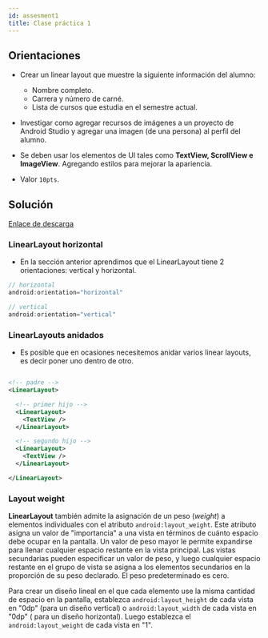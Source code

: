 ```yaml
---
id: assesment1
title: Clase práctica 1
---
```


## Orientaciones

* Crear un linear layout que muestre la siguiente información del alumno:

    * Nombre completo.
    * Carrera y número de carné.
    * Lista de cursos que estudia en el semestre actual.

* Investigar como agregar recursos de imágenes a un proyecto de Android Studio y agregar una imagen (de una persona) al perfil del alumno.

* Se deben usar los elementos de UI tales como **TextView, ScrollView e ImageView**. Agregando estilos para mejorar la apariencia.

* Valor `10pts`.

## Solución

[Enlace de descarga](./assets/PersonalProfileTask1.zip)

### LinearLayout horizontal

* En la sección anterior aprendimos que el LinearLayout tiene 2 orientaciones: vertical y horizontal.

```kotlin
// horizontal
android:orientation="horizontal"

// vertical
android:orientation="vertical"
```

### LinearLayouts anidados

* Es posible que en ocasiones necesitemos anidar varios linear layouts, es decir poner uno dentro de otro.

```xml

<!-- padre -->
<LinearLayout>

  <!-- primer hijo -->
  <LinearLayout>
    <TextView />
  </LinearLayout>

  <!-- segundo hijo -->
  <LinearLayout>
    <TextView />
  </LinearLayout>

</LinearLayout>
```

### Layout weight

**LinearLayout** también admite la asignación de un peso (*weight*) a elementos individuales con el atributo `android:layout_weight`. Este atributo asigna un valor de "importancia" a una vista en términos de cuánto espacio debe ocupar en la pantalla. Un valor de peso mayor le permite expandirse para llenar cualquier espacio restante en la vista principal. Las vistas secundarias pueden especificar un valor de peso, y luego cualquier espacio restante en el grupo de vista se asigna a los elementos secundarios en la proporción de su peso declarado. El peso predeterminado es cero.

Para crear un diseño lineal en el que cada elemento use la misma cantidad de espacio en la pantalla, establezca `android:layout_height` de cada vista en "0dp" (para un diseño vertical) o `android:layout_width` de cada vista en "0dp" ( para un diseño horizontal). Luego establezca el `android:layout_weight` de cada vista en "1".

